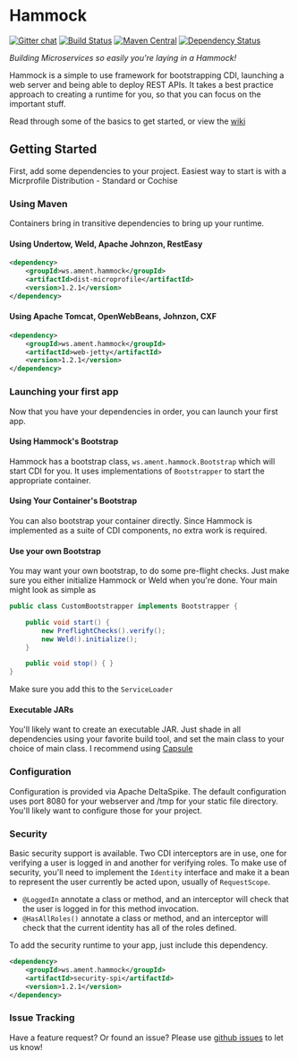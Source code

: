 Hammock
=======

[![Gitter chat](https://badges.gitter.im/hammock-project/gitter.png)](https://gitter.im/hammock-project/Lobby)
[![Build Status](https://travis-ci.org/hammock-project/hammock.png)](https://travis-ci.org/hammock-project/hammock)
[![Maven Central](https://img.shields.io/maven-central/v/ws.ament.hammock/hammock-core.svg)](http://search.maven.org/#search%7Cga%7C1%7Cws.ament.hammock)
[![Dependency Status](https://www.versioneye.com/user/projects/583af3ebe7cea00045b893ad/badge.svg?style=flat)](https://www.versioneye.com/user/projects/583af3ebe7cea00045b893ad)

_Building Microservices so easily you're laying in a Hammock!_

Hammock is a simple to use framework for bootstrapping CDI, launching a web server and being able to deploy REST APIs.  It takes a best practice approach to creating a runtime for you, so that you can focus on the important stuff.

Read through some of the basics to get started, or view the [wiki](https://github.com/hammock-project/hammock/wiki)

## Getting Started

First, add some dependencies to your project.  Easiest way to start is with a Micrprofile Distribution - Standard or Cochise

### Using Maven

Containers bring in transitive dependencies to bring up your runtime.

#### Using Undertow, Weld, Apache Johnzon, RestEasy

```xml
<dependency>
    <groupId>ws.ament.hammock</groupId>
    <artifactId>dist-microprofile</artifactId>
    <version>1.2.1</version>
</dependency>
```

#### Using Apache Tomcat, OpenWebBeans, Johnzon, CXF

```xml
<dependency>
    <groupId>ws.ament.hammock</groupId>
    <artifactId>web-jetty</artifactId>
    <version>1.2.1</version>
</dependency>
```

### Launching your first app

Now that you have your dependencies in order, you can launch your first app.  

#### Using Hammock's Bootstrap

Hammock has a bootstrap class, `ws.ament.hammock.Bootstrap` which will start CDI for you.  It uses implementations of `Bootstrapper` to start the appropriate container.

#### Using Your Container's Bootstrap

You can also bootstrap your container directly.  Since Hammock is implemented as a suite of CDI components, no extra work is required.

#### Use your own Bootstrap

You may want your own bootstrap, to do some pre-flight checks.  Just make sure you either initialize Hammock or Weld when you're done.  Your main might look as simple as

```java
public class CustomBootstrapper implements Bootstrapper {

    public void start() {
        new PreflightChecks().verify();
        new Weld().initialize();
    }

    public void stop() { }
}
```

Make sure you add this to the `ServiceLoader`

#### Executable JARs

You'll likely want to create an executable JAR.  Just shade in all dependencies using your favorite build tool, and set the main class to your choice of main class.  I recommend using [Capsule](http://www.capsule.io/)

### Configuration

Configuration is provided via Apache DeltaSpike.  The default configuration uses port 8080 for your webserver and /tmp for your static file directory.  You'll likely want to configure those for your project.

### Security

Basic security support is available.  Two CDI interceptors are in use, one for verifying a user is logged in and another for verifying roles.  To make use of security, you'll need to implement the `Identity` interface and make it a bean to represent the user currently be acted upon, usually of `RequestScope`.  
* `@LoggedIn` annotate a class or method, and an interceptor will check that the user is logged in for this method invocation.
* `@HasAllRoles()` annotate a class or method, and an interceptor will check that the current identity has all of the roles defined.

To add the security runtime to your app, just include this dependency.

```xml
<dependency>
    <groupId>ws.ament.hammock</groupId>
    <artifactId>security-spi</artifactId>
    <version>1.2.1</version>
</dependency>
```

### Issue Tracking

Have a feature request? Or found an issue? Please use [github issues](https://github.com/hammock-project/hammock/issues) to let us know!